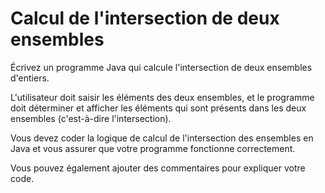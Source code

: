 # Calcul de l'intersection de deux ensembles

Écrivez un programme Java qui calcule l'intersection de deux ensembles d'entiers. 

L'utilisateur doit saisir les éléments des deux ensembles, et le programme doit 
déterminer et afficher les éléments qui sont présents dans les deux ensembles 
(c'est-à-dire l'intersection). 

Vous devez coder la logique de calcul de l'intersection des ensembles en Java et 
vous assurer que votre programme fonctionne correctement. 

Vous pouvez également ajouter des commentaires pour expliquer votre code.